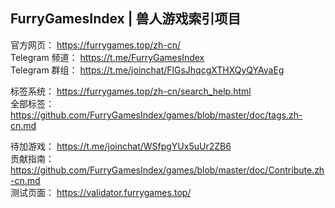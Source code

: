 ## FurryGamesIndex | 兽人游戏索引项目  
官方网页：
https://furrygames.top/zh-cn/  
Telegram 频道：
https://t.me/FurryGamesIndex  
Telegram 群组：
https://t.me/joinchat/FlGsJhqcgXTHXQyQYAvaEg


标签系统：
https://furrygames.top/zh-cn/search_help.html  
全部标签：
https://github.com/FurryGamesIndex/games/blob/master/doc/tags.zh-cn.md  

待加游戏：
https://t.me/joinchat/WSfpgYUx5uUr2ZB6  
贡献指南：
https://github.com/FurryGamesIndex/games/blob/master/doc/Contribute.zh-cn.md  
测试页面：
https://validator.furrygames.top/  
